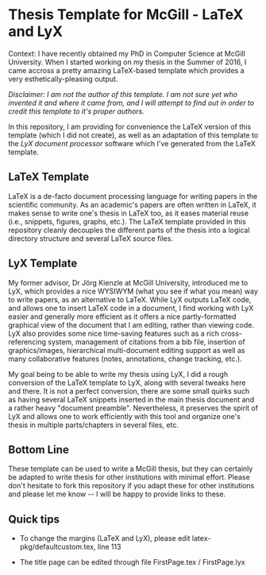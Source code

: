 # Thesis Template for McGill - LaTeX and LyX

Context: I have recently obtained my PhD in Computer Science at McGill University. When I started working on my thesis in the Summer of 2016, I came accross a pretty amazing LaTeX-based template which provides a very esthetically-pleasing output.

_Disclaimer: I am not the author of this template. I am not sure yet who invented it and where it came from, and I will attempt to find out in order to credit this template to it's proper authors._

In this repository, I am providing for convenience the LaTeX version of this template (which I did not create), as well as an adaptation of this template to the _LyX document processor_ software which I've generated from the LaTeX template.

## LaTeX Template

LaTeX is a de-facto document processing language for writing papers in the scientific community. As an academic's papers are often written in LaTeX, it makes sense to write one's thesis in LaTeX too, as it eases material reuse (i.e., snippets, figures, graphs, etc.). The LaTeX template provided in this repository cleanly decouples the different parts of the thesis into a logical directory structure and several LaTeX source files.

## LyX Template

My former advisor, Dr Jörg Kienzle at McGill University, introduced me to LyX, which provides a nice WYSIWYM (what you see if what you mean) way to write papers, as an alternative to LaTeX. While LyX outputs LaTeX code, and allows one to insert LaTeX code in a document, I find working with LyX easier and generally more efficient as it offers a nice partly-formatted graphical view of the document that I am editing, rather than viewing code. LyX also provides some nice time-saving features such as a rich cross-referencing system, management of citations from a bib file, insertion of graphics/images, hierarchical multi-document editing support as well as many collaborative features (notes, annotations, change tracking, etc.).

My goal being to be able to write my thesis using LyX, I did a rough conversion of the LaTeX template to LyX, along with several tweaks here and there. It is not a perfect conversion, there are some small quirks such as having several LaTeX snippets inserted in the main thesis document and a rather heavy "document preamble". Nevertheless, it preserves the spirit of LyX and allows one to work efficiently with this tool and organize one's thesis in multiple parts/chapters in several files, etc.

## Bottom Line

These template can be used to write a McGill thesis, but they can certainly be adapted to write thesis for other institutions with minimal effort. Please don't hesitate to fork this repository if you adapt these for other institutions and please let me know -- I will be happy to provide links to these.

## Quick tips

* To change the margins (LaTeX and LyX), please edit latex-pkg/defaultcustom.tex, line 113

* The title page can be edited through file FirstPage.tex / FirstPage.lyx